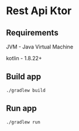 # Rest Api Ktor

## Requirements

JVM - Java Virtual Machine

kotlin - 1.8.22+


## Build app

```
./gradlew build
```

## Run app

```
./gradlew run
```


